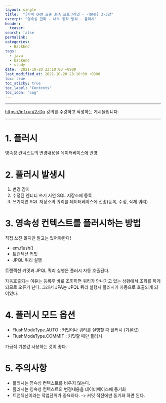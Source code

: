 ```yaml
---
layout: single
title:  "[자바 ORM 표준 JPA 프로그래밍 - 기본편] 3-3강"
excerpt: "영속성 관리 - 내부 동작 방식 - 플러시"
header:
  teaser: 
search: false
permalink:
categories: 
  - BackEnd
tags:
  - java
  - backend
  - study
date:  2021-10-20 23:10:00 +0900
last_modified_at: 2021-10-20 23:10:00 +0900
toc: true
toc_sticky: true
toc_label: "Contents"
toc_icon: "cog"
---
```

---

https://inf.run/2zDo 강의를 수강하고 작성하는 게시물입니다.

---

# 1. 플러시

영속성 컨텍스트의 변경내용을 데이터베이스에 반영

# 2. 플러시 발생시

1. 변경 감지
2. 수정된 엔티티 쓰기 지연 SQL 저장소에 등록
3. 쓰기지연 SQL 저장소의 쿼리를 데이터베이스에 전송(등록, 수정, 삭제 쿼리)

# 3. 영속성 컨텍스트를 플러시하는 방법

직접 쓰진 않지만 알고는 있어야한다!

- em.flush()
- 트랜젝션 커밋 
- JPQL 쿼리 실행

트랜젝션 커밋과 JPQL 쿼리 실행은 플러시 자동 호출된다.

자동호출되는 이유는 등록후 바로 조회하면 쿼리가 안나가고 있는 상황에서 조회를 하게되므로 오류가 난다. 그래서 JPA는 JPQL 쿼리 실행시 플러시가 자동으로 호출되게 되어있다.

# 4. 플러시 모드 옵션
- FlushModeType.AUTO : 커밋이나 쿼리를 실행할 때 플러시 (기본값)
- FlushModeType.COMMIT : 커밋할 때만 플러시

가급적 기본값 사용하는 것이 좋다.

# 5. 주의사항

- 플러시는 영속성 컨텍스트를 비우지 않는다.
- 플러시는 영속성 컨텍스트의 변경내용을 데이터베이스에 동기화
- 트랜젝션이라는 작업단위가 중요하다. -> 커밋 직전에만 동기화 하면 된다.